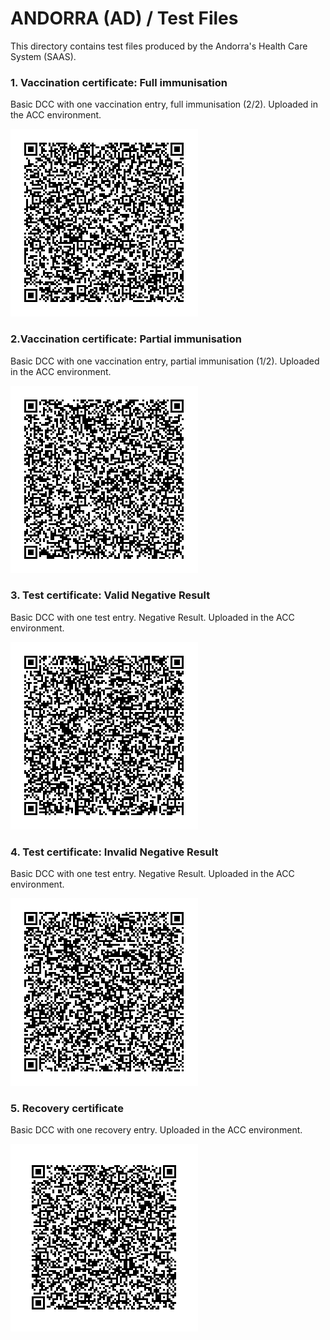 # ANDORRA (AD) / Test Files

This directory contains test files produced by the Andorra's Health Care System (SAAS).

### 1. Vaccination certificate: Full immunisation
Basic DCC with one vaccination entry, full immunisation (2/2). Uploaded in the ACC environment.

![VAC-1-PautaCompleta.png](VAC-1-Pauta_Completa.png)

### 2.Vaccination certificate: Partial immunisation
Basic DCC with one vaccination entry, partial immunisation (1/2). Uploaded in the ACC environment.

![VAC-2-PautaIncompleta.png](VAC-2-PautaIncompleta.png)

### 3. Test certificate: Valid Negative Result
Basic DCC with one test entry. Negative Result. Uploaded in the ACC environment.

![TEST-3-Test_Negatiu_Valid.png](TEST-3-Test_Negatiu_Valid.png)

### 4. Test certificate: Invalid Negative Result
Basic DCC with one test entry. Negative Result. Uploaded in the ACC environment.

![TEST-4-Test_Negatiu_Invalid.png](TEST-4-Test_Negatiu_Invalid.png)

### 5. Recovery certificate
Basic DCC with one recovery entry. Uploaded in the ACC environment.

![REC-5-Recovery.png](REC-5-Recovery.png)
